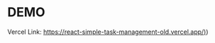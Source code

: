 # DEMO

Vercel Link: [https://react-simple-task-management-old.vercel.app/)](https://react-simple-task-management-old.vercel.app/))
